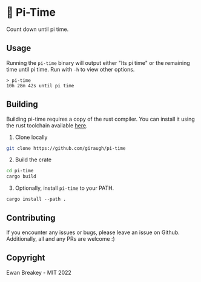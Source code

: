 # 🥧 Pi-Time
Count down until pi time.

## Usage
Running the `pi-time` binary will output either "Its pi time" or the remaining time until pi time. Run with `-h` to view other options.

```
> pi-time
10h 28m 42s until pi time
```

## Building
Building pi-time requires a copy of the rust compiler. You can install it using the rust toolchain available [here](https://www.rust-lang.org/tools/install).

1. Clone locally

```bash
git clone https://github.com/giraugh/pi-time
```
2. Build the crate

```bash
cd pi-time
cargo build
```
3. Optionally, install `pi-time` to your PATH.

```
cargo install --path .
```

## Contributing
If you encounter any issues or bugs, please leave an issue on Github. Additionally, all and any PRs are welcome :)


## Copyright
Ewan Breakey - MIT 2022
